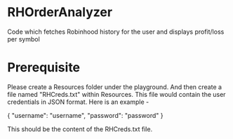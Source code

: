 # RHOrderAnalyzer
Code which fetches Robinhood history for the user and displays profit/loss per symbol

# Prerequisite
Please create a Resources folder under the playground. And then create a file named "RHCreds.txt" within Resources.
This file would contain the user credentials in JSON format. Here is an example - 

{
"username": "username",
"password": "password"
}

This should be the content of the RHCreds.txt file. 
